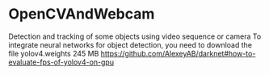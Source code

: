 # OpenCVAndWebcam
Detection and tracking of some objects using video sequence or camera
To integrate neural networks for object detection, you need to download the file yolov4.weights 245 MB
https://github.com/AlexeyAB/darknet#how-to-evaluate-fps-of-yolov4-on-gpu
